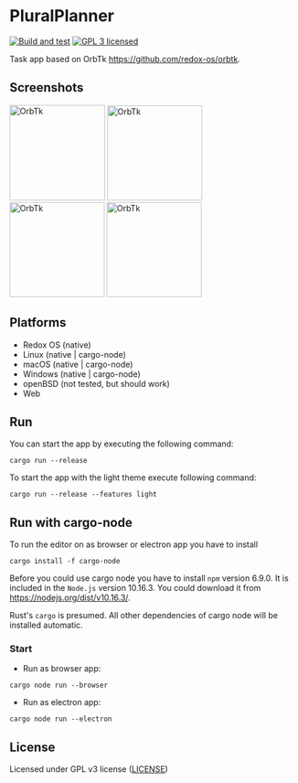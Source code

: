 # PluralPlanner
[![Build and test](https://github.com/PluralTools/PluralPlanner/workflows/CI/badge.svg)](https://github.com/PluralTools/PluralPlanner/actions)
[![GPL 3 licensed](https://img.shields.io/badge/license-GPL3-darkgreen.svg)](./LICENSE)

Task app based on OrbTk https://github.com/redox-os/orbtk.

## Screenshots

<p float="left">
    <img alt="OrbTk" width="167" src="https://github.com/PluralTools/Assets/raw/master/pluralplanner_overview_dark.png">
    <img alt="OrbTk" width="166" src="https://github.com/PluralTools/Assets/raw/master/pluralplanner_tasks_dark.png">
    <img alt="OrbTk" width="166" src="https://github.com/PluralTools/Assets/raw/master/pluralplanner_overview_light.png">
    <img alt="OrbTk" width="166" src="https://github.com/PluralTools/Assets/raw/master/pluralplanner_tasks_light.png">
</p>

## Platforms

* Redox OS (native)
* Linux (native | cargo-node)
* macOS (native | cargo-node)
* Windows (native | cargo-node)
* openBSD (not tested, but should work)
* Web

## Run 

You can start the app by executing the following command:

```text
cargo run --release
```

To start the app with the light theme execute following command:

```shell
cargo run --release --features light
```

## Run with cargo-node

To run the editor on as browser or electron app you have to install

```text
cargo install -f cargo-node
```

Before you could use cargo node you have to install `npm` version 6.9.0. It is included in the `Node.js` version 10.16.3. You could download it from https://nodejs.org/dist/v10.16.3/. 

Rust's `cargo` is presumed. All other dependencies of cargo node will be installed automatic.

### Start 

* Run as browser app:

```text
cargo node run --browser
```

* Run as electron app:

```text
cargo node run --electron
```

## License

Licensed under GPL v3 license ([LICENSE](LICENSE))
